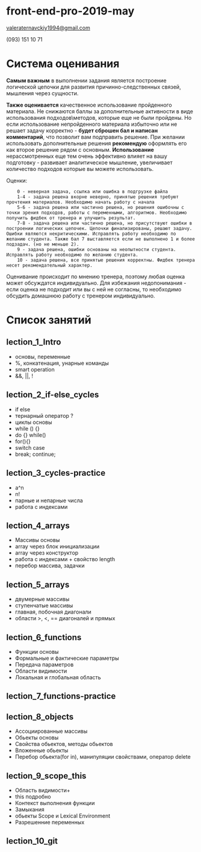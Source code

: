 ﻿# front-end-pro-2019-may
valeraternavckiy1994@gmail.com



(093) 151 10 71

# Система оценивания
**Самым важным** в выполнении задания является построение логической цепочки для развития причинно-следственных связей, мышления через сущности.

**Также оценивается** качественное использование пройденного материала. Не снижаются баллы за дополнительные активности в виде использования подходов\методов, которые еще не были пройдены. Но если использование непройденного материала избыточно или не решает задачу корректно - **будет сброшен бал и написан комментарий**, что позволит вам подправить решение.
При желании использовать дополнительные решения **рекомендую** оформлять его как второе решение рядом с основным. **Использование** нерассмотренных еще тем очень эффективно влияет на вашу подготовку - развивает аналитическое мышление, увеличивает количество подходов которые вы можете использовать.

Оценки:
        
        0 - неверная задача, ссылка или ошибка в подгрузке файла
        1-4 - задача решена вкорне неверно, принятые решения требуют прочтения материалов. Необходимо начать работу с начала
        5-6 - задача решена или частично решена, но решения ошибочны с точки зрения подходов, работы с переменными, алгоритмов. Необходимо получить фидбек от тренера и улучшить результат.
        7-8 - задача решена или частично решена, но присутствуют ошибки в построении логических цепочек. Цепочки финализированы, решают задачу. Ошибки являются некритическими. Исправлять работу необходимо по желанию студента. Также бал 7 выставляется если не выполнено 1 и более подзадач. (но не меньше 2).
        9 - задача решена, ошибки основаны на неопытности студента. Исправлять работу необходимо по желанию студента.
        10 - задача решена, все принятые решения корректны. Фидбек тренера несет рекомендательный характер.
    
Оценивание происходит по мнению тренера, поэтому любая оценка может обсуждатся индивидуально.
Для избежания недопонимания - если оценка не подходит или вы с ней не согласны, то необходимо обсудить домашнюю работу с тренером индивидуально.

# Список занятий

## lection_1_Intro

+ основы, переменные
+ %, конкатенация, унарные команды
+ smart operation
+ &&, ||, !

## lection_2_if-else_cycles

+ if else
+ тернарный оператор ?
+ циклы основы
+ while () {}
+ do {} while()
+ for(){}
+ switch case
+ break; continue;

## lection_3_cycles-practice

+ a^n
+ n!
+ парные и непарные числа
+ работа с индексами

## lection_4_arrays

+ Массивы основы
+ array через блок инициализации
+ array через конструктор
+ работа с индексами + свойство length
+ перебор массива, задачки

## lection_5_arrays

+ двумерные массивы
+ ступенчатые массивы
+ главная, побочная диагонали
+ области >, <, == диагоналей и прямых

## lection_6_functions

+ Функции основы
+ Формальные и фактические параметры
+ Передача параметров
+ Области видимости
+ Локальная и глобальная область

## lection_7_functions-practice

## lection_8_objects

+ Ассоциированные массивы
+ Обьекты основы
+ Свойства обьектов, методы обьектов
+ Вложенные обьекты
+ Перебор обьекта(for in), манипуляции свойствами, оператор delete

## lection_9_scope_this

+ Область видимости+
+ this подробно
+ Контекст выполнения функции
+ Замыкания
+ обьекты Scope и Lexical Environment
+ Разрешенние переменных

## lection_10_git


<!-- 
SVG
Canvas
Литералы
Собственные конструкторы
Литералы массивов
Обьекты обертки
Пространство имен
Мемоизация
toString, valueOf
статические и фабричные методы -->